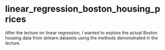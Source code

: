 # linear_regression_boston_housing_prices
After the lecture on linear regression, I wanted to explore the actual Boston housing data from sklearn.datasets using the methods demonstrated in the lecture.

